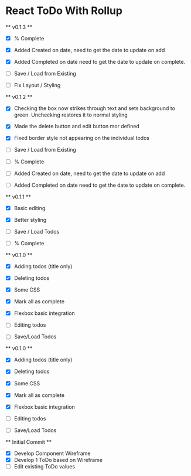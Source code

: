 # React ToDo With Rollup
** v0.1.3 **
- [x] % Complete
- [x] Added Created on date, need to get the date to update on add
- [x] Added Completed on date need to get the date to update on complete.

- [ ] Save / Load from Existing
- [ ] Fix Layout / Styling

** v0.1.2 **
- [x] Checking the box now strikes through text and sets background to green. Unchecking restores it to normal styling
- [x] Made the delete button and edit button mor defined
- [x] Fixed border style not appearing on the individual todos

- [ ] Save / Load from Existing
- [ ] % Complete
- [ ] Added Created on date, need to get the date to update on add
- [ ] Added Completed on date need to get the date to update on complete.

** v0.1.1 **
- [x] Basic editing
- [x] Better styling

- [ ] Save / Load Todos
- [ ] % Complete


** v0.1.0 **

- [x] Adding todos (title only)
- [x] Deleting todos
- [x] Some CSS
- [x] Mark all as complete
- [x] Flexbox basic integration

- [ ] Editing todos
- [ ] Save/Load Todos


** v0.1.0 **

- [x] Adding todos (title only)
- [x] Deleting todos
- [x] Some CSS
- [x] Mark all as complete
- [x] Flexbox basic integration

- [ ] Editing todos
- [ ] Save/Load Todos


** Initial Commit **

- [x] Develop Component Wireframe
- [x] Develop 1 ToDo based on Wireframe
- [ ] Edit existing ToDo values
